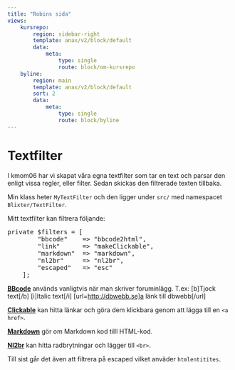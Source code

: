 ```yaml
---
title: "Robins sida"
views:
    kursrepo:
        region: sidebar-right
        template: anax/v2/block/default
        data:
            meta:
                type: single
                route: block/om-kursrepo
    byline:
        region: main
        template: anax/v2/block/default
        sort: 2
        data:
            meta:
                type: single
                route: block/byline
---
```

Textfilter
=========================
I kmom06 har vi skapat våra egna textfilter som tar en text och parsar den enligt vissa regler, eller filter. Sedan skickas den filtrerade texten tillbaka.

Min klass heter `MyTextFilter` och den ligger under `src/` med namespacet `Blixter/TextFilter`.

Mitt textfilter kan filtrera följande:     
<pre>private $filters = [
        "bbcode"    => "bbcode2html",
        "link"      => "makeClickable",
        "markdown"  => "markdown",
        "nl2br"     => "nl2br",
        "escaped"   => "esc"
    ];
</pre>

**[BBcode](filter/bbcode)** används vanligtvis när man skriver foruminlägg. 
T.ex: [b]Tjock text[/b] [i]Italic text[/i] [url=http://dbwebb.se]a länk till dbwebb[/url]

**[Clickable](filter/link)** kan hitta länkar och göra dem klickbara genom att lägga till en `<a href>`.

**[Markdown](filter/markdown)** gör om Markdown kod tilll HTML-kod.

**[Nl2br](filter/nl2br)** kan hitta radbrytningar och lägger till `<br>`.

Till sist går det även att filtrera på escaped vilket anväder `htmlentitites`.